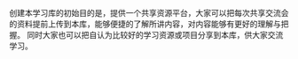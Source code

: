 创建本学习库的初始目的是，提供一个共享资源平台，大家可以把每次共享交流会的资料提前上传到本库，能够便捷的了解所讲内容，对内容能够有更好的理解与把握。
同时大家也可以把自认为比较好的学习资源或项目分享到本库，供大家交流学习。
